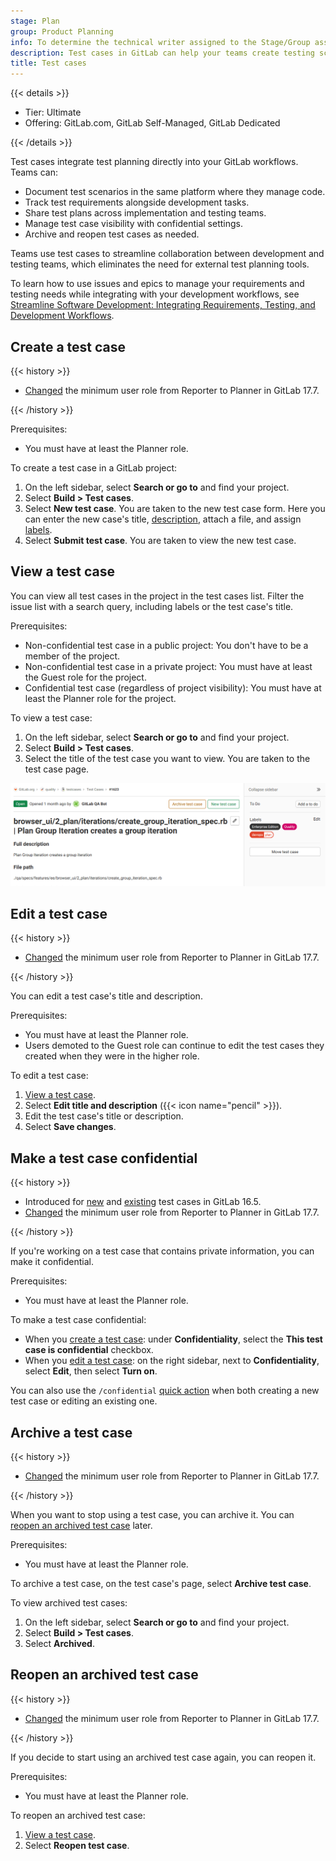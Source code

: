 ```yaml
---
stage: Plan
group: Product Planning
info: To determine the technical writer assigned to the Stage/Group associated with this page, see https://handbook.gitlab.com/handbook/product/ux/technical-writing/#assignments
description: Test cases in GitLab can help your teams create testing scenarios in their existing development platform.
title: Test cases
---
```


{{< details >}}

- Tier: Ultimate
- Offering: GitLab.com, GitLab Self-Managed, GitLab Dedicated

{{< /details >}}

Test cases integrate test planning directly into your GitLab workflows.
Teams can:

- Document test scenarios in the same platform where they manage code.
- Track test requirements alongside development tasks.
- Share test plans across implementation and testing teams.
- Manage test case visibility with confidential settings.
- Archive and reopen test cases as needed.

Teams use test cases to streamline collaboration between development and testing teams,
which eliminates the need for external test planning tools.

<i class="fa fa-youtube-play youtube" aria-hidden="true"></i>
To learn how to use issues and epics to manage your requirements and testing needs
while integrating with your development workflows, see
[Streamline Software Development: Integrating Requirements, Testing, and Development Workflows](https://www.youtube.com/watch?v=wbfWM4y2VmM).
<!-- Video published on 2024-02-21 -->

## Create a test case

{{< history >}}

- [Changed](https://gitlab.com/gitlab-org/gitlab/-/merge_requests/169256) the minimum user role from Reporter to Planner in GitLab 17.7.

{{< /history >}}

Prerequisites:

- You must have at least the Planner role.

To create a test case in a GitLab project:

1. On the left sidebar, select **Search or go to** and find your project.
1. Select **Build > Test cases**.
1. Select **New test case**. You are taken to the new test case form. Here you can enter
   the new case's title, [description](../../user/markdown.md), attach a file, and assign [labels](../../user/project/labels.md).
1. Select **Submit test case**. You are taken to view the new test case.

## View a test case

You can view all test cases in the project in the test cases list. Filter the
issue list with a search query, including labels or the test case's title.

Prerequisites:

- Non-confidential test case in a public project: You don't have to be a member of the project.
- Non-confidential test case in a private project: You must have at least the Guest role for the project.
- Confidential test case (regardless of project visibility): You must have at least the Planner role for the project.

To view a test case:

1. On the left sidebar, select **Search or go to** and find your project.
1. Select **Build > Test cases**.
1. Select the title of the test case you want to view. You are taken to the test case page.

![An example test case page](img/test_case_show_v13_10.png)

## Edit a test case

{{< history >}}

- [Changed](https://gitlab.com/gitlab-org/gitlab/-/merge_requests/169256) the minimum user role from Reporter to Planner in GitLab 17.7.

{{< /history >}}

You can edit a test case's title and description.

Prerequisites:

- You must have at least the Planner role.
- Users demoted to the Guest role can continue to edit the test cases they created
  when they were in the higher role.

To edit a test case:

1. [View a test case](#view-a-test-case).
1. Select **Edit title and description** ({{< icon name="pencil" >}}).
1. Edit the test case's title or description.
1. Select **Save changes**.

## Make a test case confidential

{{< history >}}

- Introduced for [new](https://gitlab.com/gitlab-org/gitlab/-/issues/422121) and [existing](https://gitlab.com/gitlab-org/gitlab/-/issues/422120) test cases in GitLab 16.5.
- [Changed](https://gitlab.com/gitlab-org/gitlab/-/merge_requests/169256) the minimum user role from Reporter to Planner in GitLab 17.7.

{{< /history >}}

If you're working on a test case that contains private information, you can make it confidential.

Prerequisites:

- You must have at least the Planner role.

To make a test case confidential:

- When you [create a test case](#create-a-test-case): under **Confidentiality**, select the **This test case is confidential** checkbox.
- When you [edit a test case](#edit-a-test-case): on the right sidebar, next to **Confidentiality**, select **Edit**, then select **Turn on**.

You can also use the `/confidential` [quick action](../../user/project/quick_actions.md) when both creating a new test case
or editing an existing one.

## Archive a test case

{{< history >}}

- [Changed](https://gitlab.com/gitlab-org/gitlab/-/merge_requests/169256) the minimum user role from Reporter to Planner in GitLab 17.7.

{{< /history >}}

When you want to stop using a test case, you can archive it. You can [reopen an archived test case](#reopen-an-archived-test-case) later.

Prerequisites:

- You must have at least the Planner role.

To archive a test case, on the test case's page, select **Archive test case**.

To view archived test cases:

1. On the left sidebar, select **Search or go to** and find your project.
1. Select **Build > Test cases**.
1. Select **Archived**.

## Reopen an archived test case

{{< history >}}

- [Changed](https://gitlab.com/gitlab-org/gitlab/-/merge_requests/169256) the minimum user role from Reporter to Planner in GitLab 17.7.

{{< /history >}}

If you decide to start using an archived test case again, you can reopen it.

Prerequisites:

- You must have at least the Planner role.

To reopen an archived test case:

1. [View a test case](#view-a-test-case).
1. Select **Reopen test case**.
